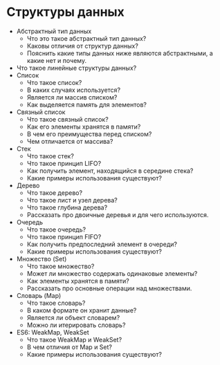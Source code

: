 # Структуры данных

* Абстрактный тип данных
  * Что это такое абстрактный тип данных?
  * Каковы отличия от структур данных?
  * Пояснить какие типы данных ниже являются абстрактными, а какие нет и почему.
* Что такое линейные структуры данных?
* Список
  * Что такое список?
  * В каких случаях используется?
  * Является ли массив списком?
  * Как выделяется память для элементов?
* Связный список
  * Что такое связный список?
  * Как его элементы хранятся в памяти?
  * В чем его преимущества перед списком? 
  * Чем отличается от массива?
* Стек
  * Что такое стек?
  * Что такое принцип LIFO?
  * Как получить элемент, находящийся в середине стека?
  * Какие примеры использования существуют?
* Дерево
  * Что такое дерево?
  * Что такое лист и узел дерева?
  * Что такое глубина дерева?
  * Рассказать про двоичные деревья и для чего используются.
* Очередь
  * Что такое очередь?
  * Что такое принцип FIFO?
  * Как получить предпоследний элемент в очереди?
  * Какие примеры использования существуют?
* Множество (Set)
  * Что такое множество?
  * Может ли множество содержать одинаковые элементы?
  * Как элементы хранятся в памяти?
  * Рассказать про основные операции над множествами.
* Словарь (Map)
  * Что такое словарь?
  * В каком формате он хранит данные?
  * Является ли объект словарем?
  * Можно ли итерировать словарь?
* ES6: WeakMap, WeakSet
  * Что такое WeakMap и WeakSet?
  * В чем отличия от Map и Set?
  * Какие примеры использования существуют?